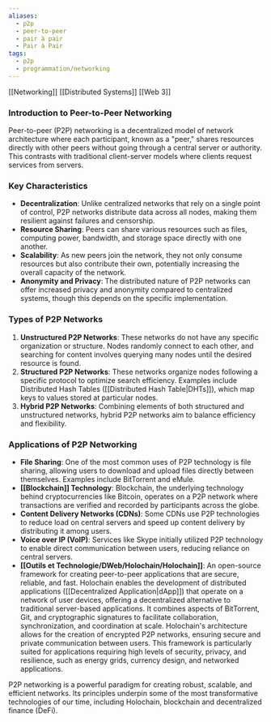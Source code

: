 ```yaml
---
aliases:
  - p2p
  - peer-to-peer
  - pair à pair
  - Pair à Pair
tags:
  - p2p
  - programmation/networking
---
```

[[Networking]]
[[Distributed Systems]]
[[Web 3]]

### Introduction to Peer-to-Peer Networking

Peer-to-peer (P2P) networking is a decentralized model of network architecture where each participant, known as a "peer," shares resources directly with other peers without going through a central server or authority. This contrasts with traditional client-server models where clients request services from servers.

### Key Characteristics

- **Decentralization**: Unlike centralized networks that rely on a single point of control, P2P networks distribute data across all nodes, making them resilient against failures and censorship.
- **Resource Sharing**: Peers can share various resources such as files, computing power, bandwidth, and storage space directly with one another.
- **Scalability**: As new peers join the network, they not only consume resources but also contribute their own, potentially increasing the overall capacity of the network.
- **Anonymity and Privacy**: The distributed nature of P2P networks can offer increased privacy and anonymity compared to centralized systems, though this depends on the specific implementation.

### Types of P2P Networks

1. **Unstructured P2P Networks**: These networks do not have any specific organization or structure. Nodes randomly connect to each other, and searching for content involves querying many nodes until the desired resource is found.
2. **Structured P2P Networks**: These networks organize nodes following a specific protocol to optimize search efficiency. Examples include Distributed Hash Tables ([[Distributed Hash Table|DHTs]]), which map keys to values stored at particular nodes.
3. **Hybrid P2P Networks**: Combining elements of both structured and unstructured networks, hybrid P2P networks aim to balance efficiency and flexibility.

### Applications of P2P Networking

- **File Sharing**: One of the most common uses of P2P technology is file sharing, allowing users to download and upload files directly between themselves. Examples include BitTorrent and eMule.
- **[[Blockchain]] Technology**: Blockchain, the underlying technology behind cryptocurrencies like Bitcoin, operates on a P2P network where transactions are verified and recorded by participants across the globe.
- **Content Delivery Networks (CDNs)**: Some CDNs use P2P technologies to reduce load on central servers and speed up content delivery by distributing it among users.
- **Voice over IP (VoIP)**: Services like Skype initially utilized P2P technology to enable direct communication between users, reducing reliance on central servers.
- **[[Outils et Technologie/DWeb/Holochain/Holochain]]**: An open-source framework for creating peer-to-peer applications that are secure, reliable, and fast. Holochain enables the development of distributed applications ([[Decentralized Application|dApp]]) that operate on a network of user devices, offering a decentralized alternative to traditional server-based applications. It combines aspects of BitTorrent, Git, and cryptographic signatures to facilitate collaboration, synchronization, and coordination at scale. Holochain's architecture allows for the creation of encrypted P2P networks, ensuring secure and private communication between users. This framework is particularly suited for applications requiring high levels of security, privacy, and resilience, such as energy grids, currency design, and networked applications.

P2P networking is a powerful paradigm for creating robust, scalable, and efficient networks. Its principles underpin some of the most transformative technologies of our time, including Holochain, blockchain and decentralized finance (DeFi).
